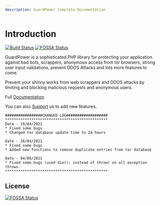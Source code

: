 ```yaml
---
description: GuardPower Complete Documentation
---
```


# Introduction
[![Build Status](https://travis-ci.com/mitmelon/guard-power.svg?branch=main)](https://travis-ci.com/mitmelon/guard-power) [![FOSSA Status](https://app.fossa.com/api/projects/git%2Bgithub.com%2Fmitmelon%2Fguard-power.svg?type=shield)](https://app.fossa.com/projects/git%2Bgithub.com%2Fmitmelon%2Fguard-power?ref=badge_shield)


GuardPower is a sophisticated PHP library for protecting your application against bad bots, scrappers, anonymous access from tor browsers, strong user input validations, prevent DDOS Attacks and lots more features to come.

Prevent your shinny works from web scrappers and DDOS attacks by limiting and blocking malicious requests and anonymous users.

Full [Documentation](https://manomitehq.gitbook.io/guardtor/getting-started).


You can also [Support](https://www.buymeacoffee.com/mitm) us to add new features.

```text
#################CHANGED LOG###################
***********************************************
Date - 19/04/2021
* Fixed some bugs
* Changed tor database update time to 24 hours

Date - 26/04/2021
* Fixed some bugs
* Added new functions to remove duplicate entries from tor database

Date - 04/06/2021
* Fixed some bugs (used die(); instead of throw) on all exception throws.
***********************************************
```


## License
[![FOSSA Status](https://app.fossa.com/api/projects/git%2Bgithub.com%2Fmitmelon%2Fguard-power.svg?type=large)](https://app.fossa.com/projects/git%2Bgithub.com%2Fmitmelon%2Fguard-power?ref=badge_large)